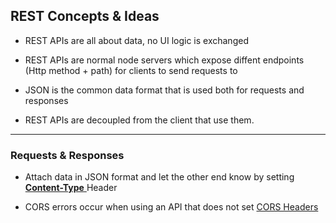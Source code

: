 ## REST Concepts & Ideas

 * REST APIs are all about data, no UI logic is exchanged

 * REST APIs are normal node servers which expose diffent endpoints (Http method + path) for clients to send requests to
 * JSON is the common data format that is used both for requests and responses
 * REST APIs are decoupled from the client that use them.

 ***

 ### Requests & Responses

 * Attach data in JSON format and let the other end know by setting [ __Content-Type__ ](https://developer.mozilla.org/en-US/docs/Web/HTTP/Headers/Content-Type)Header

 * CORS errors occur when using an API that does not set [CORS Headers](https://developer.mozilla.org/en-US/docs/Web/HTTP/CORS)